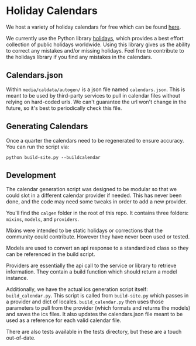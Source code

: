 # Holiday Calendars

We host a variety of holiday calendars for free which can be
found [here](https://www.thunderbird.net/calendar/holidays/).

We currently use the Python library [holidays](https://github.com/vacanza/holidays), which provides a best effort 
collection of public holidays worldwide. Using this library gives us the ability to correct any mistakes and/or
missing holidays. Feel free to contribute to the holidays library if you find any mistakes in the calendars.

## Calendars.json

Within `media/caldata/autogen/` is a json file named `calendars.json`. This is meant to be used by third-party services
to pull in calendar files without relying on hard-coded urls. We can't guarantee the url won't change in the future, so
it's best to periodically check this file.

## Generating Calendars

Once a quarter the calendars need to be regenerated to ensure accuracy. You can run the script via:

```shell
python build-site.py --buildcalendar 
```

## Development

The calendar generation script was designed to be modular so that we could slot in a different calendar provider if
needed. This has never been done, and the code may need some tweaks in order to add a new provider.

You'll find the `calgen` folder in the root of this repo. It contains three folders: `mixins`, `models`, and
`providers`.

Mixins were intended to be static holidays or corrections that the community could contribute. However they have never
been used or tested.

Models are used to convert an api response to a standardized class so they can be referenced in the build script.

Providers are essentially the api call to the service or library to retrieve information. They contain a build function
which should return a model instance.

Additionally, we have the actual ics generation script itself: `build_calendar.py`. This script is called from
`build-site.py` which passes in a provider and dict of locales. `build_calendar.py` then uses those parameters to pull from
the provider (which formats and returns the models) and saves the ics files. It also updates the calendars.json file
meant to be used as a reference for each valid calendar file.

There are also tests available in the tests directory, but these are a touch out-of-date. 
